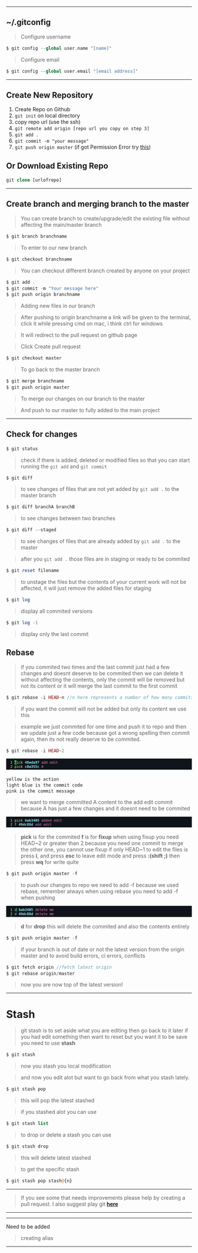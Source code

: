 ***
## ~/.gitconfig

> Configure username

``` php
$ git config --global user.name "[name]"
```

> Configure email

``` php
$ git config --global user.email "[email address]"
```

***
## Create New Repository
1. Create Repo on Github
2. `git init` on local directory
3. copy repo url (use the ssh)
4. `git remote add origin [repo url you copy on step 3]`
5. `git add .`
6. `git commit -m "your message"`
7. `git push origin master` (if got Permission Error try [this](https://github.com/vindecodex/gitguide/blob/master/fixPermisionError.md))
## Or Download Existing Repo
``` php
git clone [urlofrepo]
```
***
## Create branch and merging branch to the master
>You can create branch to create/upgrade/edit the existing file without affecting the main/master branch

```php
$ git branch branchname
```

>To enter to our new branch

```php
$ git checkout branchname
```

>You can checkout different branch created by anyone on your project

```php
$ git add .
$ git commit -m "Your message here"
$ git push origin branchname
```

>Adding new files in our branch

>After pushing to origin branchname a link will be given to the terminal, click it while pressing cmd on mac, i think ctrl for windows

>It will redirect to the pull request on github page

>Click Create pull request

```php
$ git checkout master
``` 

>To go back to the master branch

```php
$ git merge branchname
$ git push origin master
```

>To merge our changes on our branch to the master

>And push to our master to fully added to the main project

***

## Check for changes

```php
$ git status
```

>check if there is added, deleted or modified files so that you can start running the `git add` and `git commit`

```php
$ git diff
```

>to see changes of files that are not yet added by `git add .` to the master branch

```php
$ git diff branchA branchB
```

>to see changes between two branches

```php
$ git diff --staged
```

>to see changes of files that are already added by `git add .` to the master

>after you `git add .` those files are in staging or ready to be commited

```php
$ git reset filename
```

>to unstage the files but the contents of your current work will not be affected, it will just remove the added files for staging

```php
$ git log
```

>display all commited versions

```php
$ git log -1
```

>display only the last commit

## Rebase

>if you commited two times and the last commit just had a few changes and doesnt deserve to be commited then we can delete it without affecting the contents, only the commit will be removed but not its content or it will merge the last commit to the first commit

```php
$ git rebase -i HEAD~n //n here represents a number of how many commits will be modified
```

>if you want the commit will not be added but only its content we use this

>example we just commited for one time and push it to repo and then we update just a few code because got a wrong spelling then commit again, then its not really deserve to be commited.

```php
$ git rebase -i HEAD~2
```

![img1](img/img1.png)

```
yellow is the action
light blue is the commit code
pink is the commit message
```

>we want to merge committed A content to the add edit commit because A has just a few changes and it doesnt need to be commited

![img1](img/img2.png)

>**pick** is for the commited
>**f** is for **fixup**
>when using fixup you need HEAD~2 or greater than 2 because you need one commit to merge the other one, you cannot use fixup if only HEAD~1
>to edit the files is press **i**, and press **esc** to leave edit mode and press **:(shift ;)** then press **wq** for write quite

```php
$ git push origin master -f
```

>to push our changes to repo we need to add -f because we used rebase, remember always when using rebase you need to add -f when pushing

![img1](img/img3.png)

>**d** for **drop**
>this will delete the commited and also the contents entirely

```php
$ git push origin master -f
```

>if your branch is out of date or not the latest version from the origin master and to avoid build errors, ci errors, conflicts

```php
$ git fetch origin //fetch latest origin
$ git rebase origin/master
```

>now you are now top of the latest version!

***

# Stash

>git stash is to set aside what you are editing then go back to it later
>if you had edit something then want to reset but you want it to be save you need to use **stash**

```php
$ git stash
```

>now you stash you local modification

>and now you edit alot but want to go back from what you stash lately.

```php
$ git stash pop
```

>this will pop the latest stashed

>if you stashed alot you can use 

```php
$ git stash list
```

>to drop or delete a stash you can use

```php
$ git stash drop
```

>this will delete latest stashed

>to get the specific stash

```php
$ git stash pop stash@{n}
```

***
>If you see some that needs improvements please help by creating a pull request. I also suggest play git **[here](https://learngitbranching.js.org/)**
***

***
Need to be added

>creating alias

***